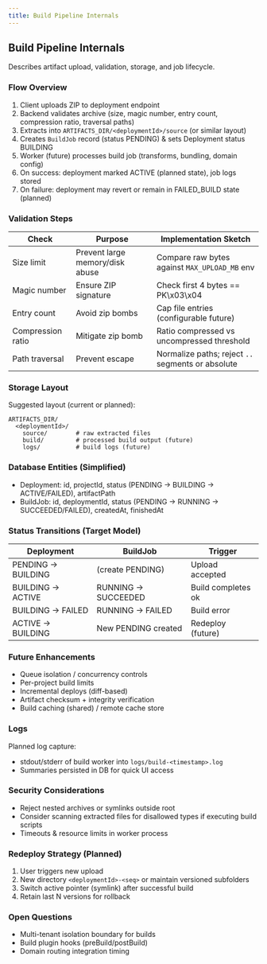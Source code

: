 ```yaml
---
title: Build Pipeline Internals
---
```


## Build Pipeline Internals

Describes artifact upload, validation, storage, and job lifecycle.

### Flow Overview

1. Client uploads ZIP to deployment endpoint
2. Backend validates archive (size, magic number, entry count, compression ratio, traversal paths)
3. Extracts into `ARTIFACTS_DIR/<deploymentId>/source` (or similar layout)
4. Creates `BuildJob` record (status PENDING) & sets Deployment status BUILDING
5. Worker (future) processes build job (transforms, bundling, domain config)
6. On success: deployment marked ACTIVE (planned state), job logs stored
7. On failure: deployment may revert or remain in FAILED_BUILD state (planned)

### Validation Steps

| Check | Purpose | Implementation Sketch |
|-------|---------|-----------------------|
| Size limit | Prevent large memory/disk abuse | Compare raw bytes against `MAX_UPLOAD_MB` env |
| Magic number | Ensure ZIP signature | Check first 4 bytes == PK\x03\x04 |
| Entry count | Avoid zip bombs | Cap file entries (configurable future) |
| Compression ratio | Mitigate zip bomb | Ratio compressed vs uncompressed threshold |
| Path traversal | Prevent escape | Normalize paths; reject `..` segments or absolute |

### Storage Layout

Suggested layout (current or planned):

```text
ARTIFACTS_DIR/
  <deploymentId>/
    source/        # raw extracted files
    build/         # processed build output (future)
    logs/          # build logs (future)
```

### Database Entities (Simplified)

- Deployment: id, projectId, status (PENDING -> BUILDING -> ACTIVE/FAILED), artifactPath
- BuildJob: id, deploymentId, status (PENDING -> RUNNING -> SUCCEEDED/FAILED), createdAt, finishedAt

### Status Transitions (Target Model)

| Deployment | BuildJob | Trigger |
|------------|----------|---------|
| PENDING -> BUILDING | (create PENDING) | Upload accepted |
| BUILDING -> ACTIVE | RUNNING -> SUCCEEDED | Build completes ok |
| BUILDING -> FAILED | RUNNING -> FAILED | Build error |
| ACTIVE -> BUILDING | New PENDING created | Redeploy (future) |

### Future Enhancements

- Queue isolation / concurrency controls
- Per-project build limits
- Incremental deploys (diff-based)
- Artifact checksum + integrity verification
- Build caching (shared) / remote cache store

### Logs

Planned log capture:
- stdout/stderr of build worker into `logs/build-<timestamp>.log`
- Summaries persisted in DB for quick UI access

### Security Considerations

- Reject nested archives or symlinks outside root
- Consider scanning extracted files for disallowed types if executing build scripts
- Timeouts & resource limits in worker process

### Redeploy Strategy (Planned)

1. User triggers new upload
2. New directory `<deploymentId>-<seq>` or maintain versioned subfolders
3. Switch active pointer (symlink) after successful build
4. Retain last N versions for rollback

### Open Questions

- Multi-tenant isolation boundary for builds
- Build plugin hooks (preBuild/postBuild)
- Domain routing integration timing
